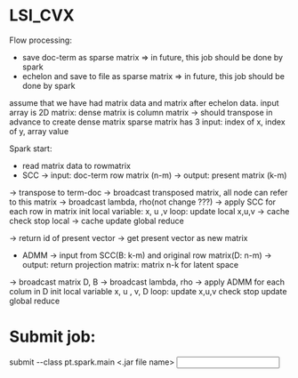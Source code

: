 # LSI_CVX

Flow processing:
- save doc-term as sparse matrix => in future, this job should be done by spark
- echelon and save to file as sparse matrix => in future, this job should be done by spark
 
assume that we have had matrix data and matrix after echelon data.
input array is 2D matrix:
    dense matrix is column matrix -> should transpose in advance to create dense matrix
    sparse matrix has 3 input: index of x, index of y, array value 
 
Spark start:
- read matrix data to rowmatrix
- SCC
-> input: doc-term row matrix (n-m)
-> output: present matrix (k-m)

-> transpose to term-doc
-> broadcast transposed matrix, all node can refer to this matrix
-> broadcast lambda, rho(not change ???)
-> apply SCC for each row in matrix
init  local variable: x, u ,v
loop:
    update local x,u,v -> cache 
    check stop local -> cache
    update global
reduce

-> return id of present vector
-> get present vector as new matrix

- ADMM 
-> input from SCC(B: k-m) and original row matrix(D: n-m) 
-> output: return projection matrix: matrix n-k for latent space

-> broadcast matrix D, B
-> broadcast lambda, rho
-> apply ADMM for each colum in D
init local variable x, u , v, D
loop:
    update x,u,v 
    check stop
    update global
reduce

# Submit job:
submit --class pt.spark.main <.jar file name> <input file> <output file> <num of query> <loop for ADMM> <orthogonal> <HL vector>  
